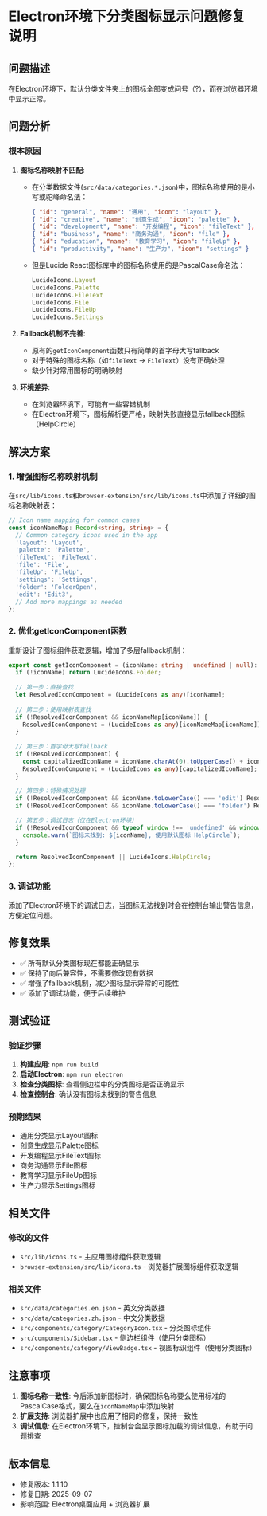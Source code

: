 # Electron环境下分类图标显示问题修复说明

## 问题描述

在Electron环境下，默认分类文件夹上的图标全部变成问号（?），而在浏览器环境中显示正常。

## 问题分析

### 根本原因

1. **图标名称映射不匹配**: 
   - 在分类数据文件(`src/data/categories.*.json`)中，图标名称使用的是小写或驼峰命名法：
     ```json
     { "id": "general", "name": "通用", "icon": "layout" },
     { "id": "creative", "name": "创意生成", "icon": "palette" },
     { "id": "development", "name": "开发编程", "icon": "fileText" },
     { "id": "business", "name": "商务沟通", "icon": "file" },
     { "id": "education", "name": "教育学习", "icon": "fileUp" },
     { "id": "productivity", "name": "生产力", "icon": "settings" }
     ```

   - 但是Lucide React图标库中的图标名称使用的是PascalCase命名法：
     ```typescript
     LucideIcons.Layout
     LucideIcons.Palette
     LucideIcons.FileText
     LucideIcons.File
     LucideIcons.FileUp
     LucideIcons.Settings
     ```

2. **Fallback机制不完善**:
   - 原有的`getIconComponent`函数只有简单的首字母大写fallback
   - 对于特殊的图标名称（如`fileText` -> `FileText`）没有正确处理
   - 缺少针对常用图标的明确映射

3. **环境差异**:
   - 在浏览器环境下，可能有一些容错机制
   - 在Electron环境下，图标解析更严格，映射失败直接显示fallback图标（HelpCircle）

## 解决方案

### 1. 增强图标名称映射机制

在`src/lib/icons.ts`和`browser-extension/src/lib/icons.ts`中添加了详细的图标名称映射表：

```typescript
// Icon name mapping for common cases
const iconNameMap: Record<string, string> = {
  // Common category icons used in the app
  'layout': 'Layout',
  'palette': 'Palette', 
  'fileText': 'FileText',
  'file': 'File',
  'fileUp': 'FileUp',
  'settings': 'Settings',
  'folder': 'FolderOpen',
  'edit': 'Edit3',
  // Add more mappings as needed
};
```

### 2. 优化getIconComponent函数

重新设计了图标组件获取逻辑，增加了多层fallback机制：

```typescript
export const getIconComponent = (iconName: string | undefined | null): React.FC<React.SVGProps<SVGSVGElement>> => {
  if (!iconName) return LucideIcons.Folder; 
  
  // 第一步：直接查找
  let ResolvedIconComponent = (LucideIcons as any)[iconName];
  
  // 第二步：使用映射表查找
  if (!ResolvedIconComponent && iconNameMap[iconName]) {
    ResolvedIconComponent = (LucideIcons as any)[iconNameMap[iconName]];
  }
  
  // 第三步：首字母大写fallback
  if (!ResolvedIconComponent) {
    const capitalizedIconName = iconName.charAt(0).toUpperCase() + iconName.slice(1);
    ResolvedIconComponent = (LucideIcons as any)[capitalizedIconName];
  }
  
  // 第四步：特殊情况处理
  if (!ResolvedIconComponent && iconName.toLowerCase() === 'edit') ResolvedIconComponent = LucideIcons.Edit3;
  if (!ResolvedIconComponent && iconName.toLowerCase() === 'folder') ResolvedIconComponent = LucideIcons.FolderOpen;

  // 第五步：调试日志（仅在Electron环境）
  if (!ResolvedIconComponent && typeof window !== 'undefined' && window.process?.type === 'renderer') {
    console.warn(`图标未找到: ${iconName}, 使用默认图标 HelpCircle`);
  }

  return ResolvedIconComponent || LucideIcons.HelpCircle;
};
```

### 3. 调试功能

添加了Electron环境下的调试日志，当图标无法找到时会在控制台输出警告信息，方便定位问题。

## 修复效果

- ✅ 所有默认分类图标现在都能正确显示
- ✅ 保持了向后兼容性，不需要修改现有数据
- ✅ 增强了fallback机制，减少图标显示异常的可能性
- ✅ 添加了调试功能，便于后续维护

## 测试验证

### 验证步骤

1. **构建应用**: `npm run build`
2. **启动Electron**: `npm run electron`
3. **检查分类图标**: 查看侧边栏中的分类图标是否正确显示
4. **检查控制台**: 确认没有图标未找到的警告信息

### 预期结果

- 通用分类显示Layout图标
- 创意生成显示Palette图标  
- 开发编程显示FileText图标
- 商务沟通显示File图标
- 教育学习显示FileUp图标
- 生产力显示Settings图标

## 相关文件

### 修改的文件

- `src/lib/icons.ts` - 主应用图标组件获取逻辑
- `browser-extension/src/lib/icons.ts` - 浏览器扩展图标组件获取逻辑

### 相关文件

- `src/data/categories.en.json` - 英文分类数据
- `src/data/categories.zh.json` - 中文分类数据
- `src/components/category/CategoryIcon.tsx` - 分类图标组件
- `src/components/Sidebar.tsx` - 侧边栏组件（使用分类图标）
- `src/components/category/ViewBadge.tsx` - 视图标识组件（使用分类图标）

## 注意事项

1. **图标名称一致性**: 今后添加新图标时，确保图标名称要么使用标准的PascalCase格式，要么在`iconNameMap`中添加映射
2. **扩展支持**: 浏览器扩展中也应用了相同的修复，保持一致性
3. **调试信息**: 在Electron环境下，控制台会显示图标加载的调试信息，有助于问题排查

## 版本信息

- 修复版本: 1.1.10
- 修复日期: 2025-09-07
- 影响范围: Electron桌面应用 + 浏览器扩展
